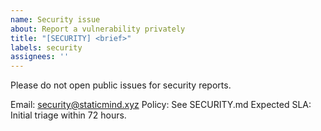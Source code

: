 ```yaml
---
name: Security issue
about: Report a vulnerability privately
title: "[SECURITY] <brief>"
labels: security
assignees: ''
---
```


Please do not open public issues for security reports.

Email: security@staticmind.xyz
Policy: See SECURITY.md
Expected SLA: Initial triage within 72 hours.


